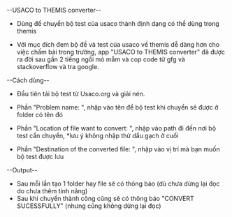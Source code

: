 --USACO to THEMIS converter--

- Dùng để chuyển bộ test của usaco thành định dạng có thể dùng trong themis


- Với mục đích đem bộ đề và test của usaco về themis dễ dàng hơn cho việc chấm bài trong trường, app "USACO to THEMIS converter" đã được ra đời sau gần 2 tiếng ngồi mò mẫm và cop code từ gfg và stackoverflow và tra google.

--Cách dùng--

- Đầu tiên tải bộ test từ Usaco.org và giải nén. 
- Phần "Problem name: ", nhập vào tên để bộ test khi chuyển sẽ được ở folder có tên đó

- Phần "Location of file want to convert: ", nhập vào path đi đến nơi bộ test cần chuyển, *lưu ý không nhập thừ dấu gạch ở cuối

- Phần "Destination of the converted file: ", nhập vào vị trí mà bạn muốn bộ test được lưu

--Output--

- Sau mỗi lần tạo 1 folder hay file sẽ có thông báo (dù chưa dừng lại đọc do chưa thêm tính năng)
- Sau khi chuyển thành công cũng sẽ có thông báo "CONVERT SUCESSFULLY" (nhưng cũng không dừng lại đọc)

